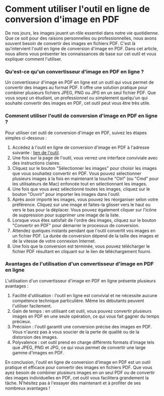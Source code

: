 Comment utiliser l'outil en ligne de conversion d'image en PDF
==============================================================

De nos jours, les images jouent un rôle essentiel dans notre vie quotidienne. Que ce soit pour des raisons personnelles ou professionnelles, nous avons souvent besoin de convertir des images en fichiers PDF. C'est là qu'intervient l'outil en ligne de conversion d'image en PDF. Dans cet article, nous allons vous présenter les connaissances de base sur cet outil et vous expliquer comment l'utiliser.

### Qu'est-ce qu'un convertisseur d'image en PDF en ligne ?

Un convertisseur d'image en PDF en ligne est un outil qui vous permet de convertir des images au format PDF. Il offre une solution pratique pour combiner plusieurs fichiers JPEG, PNG ou JPG en un seul fichier PDF. Que vous soyez un étudiant, un professionnel ou simplement quelqu'un qui souhaite convertir des images en PDF, cet outil peut vous être très utile.

### Comment utiliser l'outil de conversion d'image en PDF en ligne ?

Pour utiliser cet outil de conversion d'image en PDF, suivez les étapes simples ci-dessous :

1. Accédez à l'outil en ligne de conversion d'image en PDF à l'adresse suivante : [lien de l'outil](https://www.onlinecalculatorsfree.com/fr/tools/image-to-pdf.html).
2. Une fois sur la page de l'outil, vous verrez une interface conviviale avec des instructions claires.
3. Cliquez sur le bouton "Sélectionner les images" pour choisir les images que vous souhaitez convertir en PDF. Vous pouvez sélectionner plusieurs images à la fois en maintenant la touche "Ctrl" (ou "Cmd" pour les utilisateurs de Mac) enfoncée tout en sélectionnant les images.
4. Une fois que vous avez sélectionné toutes les images, cliquez sur le bouton "Ouvrir" pour importer les images dans l'outil.
5. Après avoir importé les images, vous pouvez les réorganiser selon votre préférence. Cliquez sur une image et faites-la glisser vers le haut ou vers le bas pour la déplacer. Vous pouvez également cliquer sur l'icône de suppression pour supprimer une image de la liste.
6. Lorsque vous êtes satisfait de l'ordre des images, cliquez sur le bouton "Convertir en PDF" pour démarrer le processus de conversion.
7. Attendez quelques instants pendant que l'outil convertit vos images en un fichier PDF. La durée de conversion dépend de la taille des images et de la vitesse de votre connexion Internet.
8. Une fois que la conversion est terminée, vous pouvez télécharger le fichier PDF résultant en cliquant sur le lien de téléchargement fourni.

### Avantages de l'utilisation d'un convertisseur d'image en PDF en ligne

L'utilisation d'un convertisseur d'image en PDF en ligne présente plusieurs avantages :

1. Facilité d'utilisation : l'outil en ligne est convivial et ne nécessite aucune compétence technique particulière. Même les débutants peuvent l'utiliser facilement.
2. Gain de temps : en utilisant cet outil, vous pouvez convertir plusieurs images en PDF en une seule opération, ce qui vous fait gagner du temps précieux.
3. Précision : l'outil garantit une conversion précise des images en PDF. Vous n'aurez pas à vous soucier de la perte de qualité ou de la distorsion des images.
4. Polyvalence : cet outil prend en charge différents formats d'image tels que JPEG, PNG et JPG, ce qui vous permet de convertir une large gamme d'images en PDF.

En conclusion, l'outil en ligne de conversion d'image en PDF est un outil pratique et efficace pour convertir des images en fichiers PDF. Que vous ayez besoin de combiner plusieurs images en un seul PDF ou de convertir des images individuelles en PDF, cet outil vous facilitera grandement la tâche. N'hésitez pas à l'essayer dès maintenant et à profiter de ses nombreux avantages !